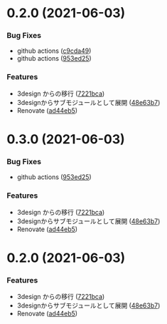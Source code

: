 # 0.2.0 (2021-06-03)


### Bug Fixes

* github actions ([c9cda49](https://github.com/3-shake/3design/commit/c9cda498a0faaa78a7566cc9caec5e4ef372feeb))
* github actions ([953ed25](https://github.com/3-shake/3design/commit/953ed25504673615a23fd372c439a0a88db073f0))


### Features

* 3design からの移行 ([7221bca](https://github.com/3-shake/3design/commit/7221bcaa71db363ef439137ccfae13a81f734015))
* 3designからサブモジュールとして展開 ([48e63b7](https://github.com/3-shake/3design/commit/48e63b75b403ca8aa081b29a92f394d8032e0ca0))
* Renovate ([ad44eb5](https://github.com/3-shake/3design/commit/ad44eb53697df7061f0cbe004f59c47895e04d08))



# 0.3.0 (2021-06-03)


### Bug Fixes

* github actions ([953ed25](https://github.com/3-shake/3design/commit/953ed25504673615a23fd372c439a0a88db073f0))


### Features

* 3design からの移行 ([7221bca](https://github.com/3-shake/3design/commit/7221bcaa71db363ef439137ccfae13a81f734015))
* 3designからサブモジュールとして展開 ([48e63b7](https://github.com/3-shake/3design/commit/48e63b75b403ca8aa081b29a92f394d8032e0ca0))
* Renovate ([ad44eb5](https://github.com/3-shake/3design/commit/ad44eb53697df7061f0cbe004f59c47895e04d08))



# 0.2.0 (2021-06-03)


### Features

* 3design からの移行 ([7221bca](https://github.com/3-shake/3design/commit/7221bcaa71db363ef439137ccfae13a81f734015))
* 3designからサブモジュールとして展開 ([48e63b7](https://github.com/3-shake/3design/commit/48e63b75b403ca8aa081b29a92f394d8032e0ca0))
* Renovate ([ad44eb5](https://github.com/3-shake/3design/commit/ad44eb53697df7061f0cbe004f59c47895e04d08))



